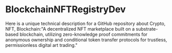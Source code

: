 # BlockchainNFTRegistryDev
Here is a unique technical description for a GitHub repository about Crypto, NFT, Blockchain:"A decentralized NFT marketplace built on a substrate-based blockchain, utilizing zero-knowledge proof commitments for anonymous ownership and conditional token transfer protocols for trustless, permissionless digital art trading."
